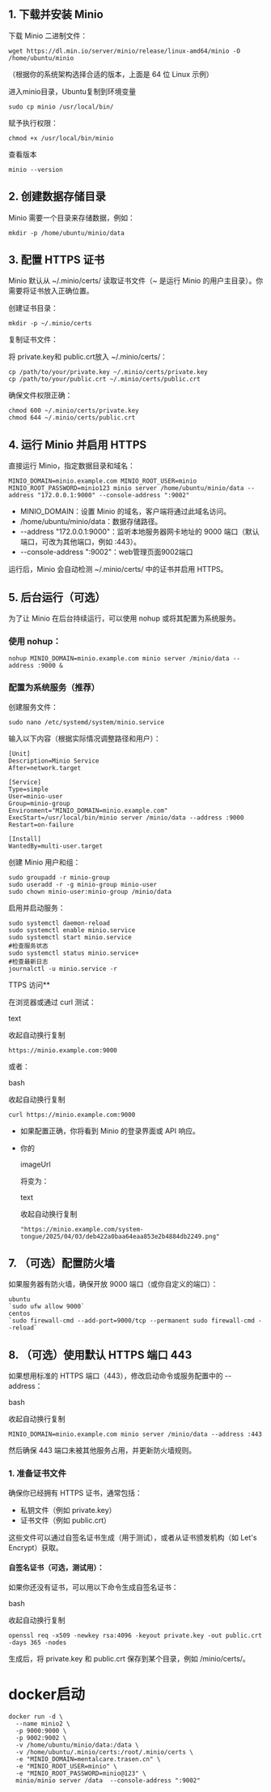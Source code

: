 

## 1. **下载并安装 Minio**

下载 Minio 二进制文件：

```
wget https://dl.min.io/server/minio/release/linux-amd64/minio -O /home/ubuntu/minio
```

（根据你的系统架构选择合适的版本，上面是 64 位 Linux 示例）

进入minio目录，Ubuntu复制到环境变量

```
sudo cp minio /usr/local/bin/
```

赋予执行权限：

```
chmod +x /usr/local/bin/minio
```

查看版本

```
minio --version
```

## 2. **创建数据存储目录**

Minio 需要一个目录来存储数据，例如：



```
mkdir -p /home/ubuntu/minio/data
```

## 3. **配置 HTTPS 证书**

Minio 默认从 ~/.minio/certs/ 读取证书文件（~ 是运行 Minio 的用户主目录）。你需要将证书放入正确位置。

创建证书目录：

```
mkdir -p ~/.minio/certs
```

复制证书文件：

将 private.key和 public.crt放入 ~/.minio/certs/：

```
cp /path/to/your/private.key ~/.minio/certs/private.key 
cp /path/to/your/public.crt ~/.minio/certs/public.crt
```



确保文件权限正确：

```
chmod 600 ~/.minio/certs/private.key 
chmod 644 ~/.minio/certs/public.crt
```



## 4. **运行 Minio 并启用 HTTPS**

直接运行 Minio，指定数据目录和域名：

```
MINIO_DOMAIN=minio.example.com MINIO_ROOT_USER=minio MINIO_ROOT_PASSWORD=minio123 minio server /home/ubuntu/minio/data --address "172.0.0.1:9000" --console-address ":9002"
```

- MINIO_DOMAIN：设置 Minio 的域名，客户端将通过此域名访问。
- /home/ubuntu/minio/data：数据存储路径。
- --address "172.0.0.1:9000"：监听本地服务器网卡地址的 9000 端口（默认端口，可改为其他端口，例如 :443）。
-  --console-address ":9002"：web管理页面9002端口

运行后，Minio 会自动检测 ~/.minio/certs/ 中的证书并启用 HTTPS。

## 5. **后台运行（可选）**

为了让 Minio 在后台持续运行，可以使用 nohup 或将其配置为系统服务。

### 使用 nohup：



```
nohup MINIO_DOMAIN=minio.example.com minio server /minio/data --address :9000 &
```

### 配置为系统服务（推荐）

创建服务文件：

```
sudo nano /etc/systemd/system/minio.service
```



输入以下内容（根据实际情况调整路径和用户）：

```
[Unit]
Description=Minio Service
After=network.target

[Service]
Type=simple
User=minio-user
Group=minio-group
Environment="MINIO_DOMAIN=minio.example.com"
ExecStart=/usr/local/bin/minio server /minio/data --address :9000
Restart=on-failure

[Install]
WantedBy=multi-user.target
```



创建 Minio 用户和组：

```
sudo groupadd -r minio-group
sudo useradd -r -g minio-group minio-user
sudo chown minio-user:minio-group /minio/data
```

启用并启动服务：

```shell
sudo systemctl daemon-reload
sudo systemctl enable minio.service
sudo systemctl start minio.service
#检查服务状态
sudo systemctl status minio.service+
#检查最新日志
journalctl -u minio.service -r
```



TTPS 访问**

在浏览器或通过 curl 测试：

text

收起自动换行复制

```
https://minio.example.com:9000
```

或者：

bash

收起自动换行复制

```
curl https://minio.example.com:9000
```

- 如果配置正确，你将看到 Minio 的登录界面或 API 响应。

- 你的 

  imageUrl

   将变为：

  text

  收起自动换行复制

  `"https://minio.example.com/system-tongue/2025/04/03/deb422a0baa64eaa853e2b4884db2249.png"`

## 7. **（可选）配置防火墙**

如果服务器有防火墙，确保开放 9000 端口（或你自定义的端口）：

```
ubuntu
`sudo ufw allow 9000`
centos
`sudo firewall-cmd --add-port=9000/tcp --permanent sudo firewall-cmd --reload`
```

## 8. **（可选）使用默认 HTTPS 端口 443**

如果想用标准的 HTTPS 端口（443），修改启动命令或服务配置中的 --address：

bash

收起自动换行复制

```
MINIO_DOMAIN=minio.example.com minio server /minio/data --address :443
```

然后确保 443 端口未被其他服务占用，并更新防火墙规则。

### 1. **准备证书文件**

确保你已经拥有 HTTPS 证书，通常包括：

- 私钥文件（例如 private.key）
- 证书文件（例如 public.crt）

这些文件可以通过自签名证书生成（用于测试），或者从证书颁发机构（如 Let's Encrypt）获取。

#### 自签名证书（可选，测试用）：

如果你还没有证书，可以用以下命令生成自签名证书：

bash

收起自动换行复制

```
openssl req -x509 -newkey rsa:4096 -keyout private.key -out public.crt -days 365 -nodes
```

生成后，将 private.key 和 public.crt 保存到某个目录，例如 /minio/certs/。



# docker启动



```
docker run -d \
  --name minio2 \
  -p 9000:9000 \
  -p 9002:9002 \
  -v /home/ubuntu/minio/data:/data \
  -v /home/ubuntu/.minio/certs:/root/.minio/certs \
  -e "MINIO_DOMAIN=mentalcare.trasen.cn" \
  -e "MINIO_ROOT_USER=minio" \
  -e "MINIO_ROOT_PASSWORD=minio@123" \
  minio/minio server /data  --console-address ":9002"
```

